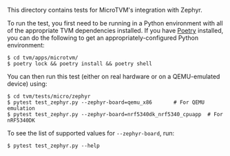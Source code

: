 <!--- Licensed to the Apache Software Foundation (ASF) under one -->
<!--- or more contributor license agreements.  See the NOTICE file -->
<!--- distributed with this work for additional information -->
<!--- regarding copyright ownership.  The ASF licenses this file -->
<!--- to you under the Apache License, Version 2.0 (the -->
<!--- "License"); you may not use this file except in compliance -->
<!--- with the License.  You may obtain a copy of the License at -->

<!---   http://www.apache.org/licenses/LICENSE-2.0 -->

<!--- Unless required by applicable law or agreed to in writing, -->
<!--- software distributed under the License is distributed on an -->
<!--- "AS IS" BASIS, WITHOUT WARRANTIES OR CONDITIONS OF ANY -->
<!--- KIND, either express or implied.  See the License for the -->
<!--- specific language governing permissions and limitations -->
<!--- under the License. -->

This directory contains tests for MicroTVM's integration with Zephyr.

To run the test, you first need to be running in a Python environment with
all of the appropriate TVM dependencies installed. If you have [Poetry](https://python-poetry.org/)
installed, you can do the following to get an appropriately-configured Python
environment:

```
$ cd tvm/apps/microtvm/
$ poetry lock && poetry install && poetry shell
```

You can then run this test (either on real hardware or on a QEMU-emulated
device) using:

```
$ cd tvm/tests/micro/zephyr
$ pytest test_zephyr.py --zephyr-board=qemu_x86       # For QEMU emulation
$ pytest test_zephyr.py --zephyr-board=nrf5340dk_nrf5340_cpuapp  # For nRF5340DK
```

To see the list of supported values for `--zephyr-board`, run:
```
$ pytest test_zephyr.py --help
```
